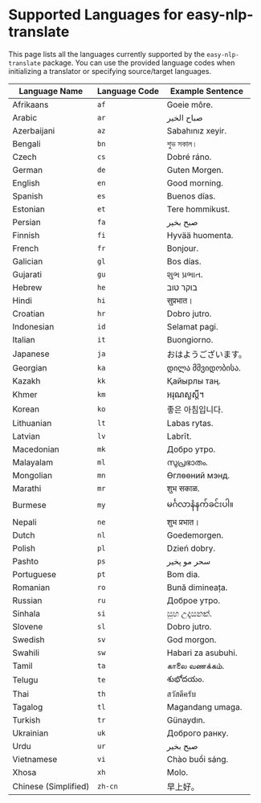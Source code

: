 
# Supported Languages for easy-nlp-translate

This page lists all the languages currently supported by the `easy-nlp-translate` package. You can use the provided language codes when initializing a translator or specifying source/target languages.

| Language Name          | Language Code   | Example Sentence                     |
|------------------------|-----------------|--------------------------------------|
| Afrikaans              | `af`            | Goeie môre.                          |
| Arabic                 | `ar`            | صباح الخير                          |
| Azerbaijani            | `az`            | Sabahınız xeyir.                     |
| Bengali                | `bn`            | শুভ সকাল।                            |
| Czech                  | `cs`            | Dobré ráno.                          |
| German                 | `de`            | Guten Morgen.                        |
| English                | `en`            | Good morning.                        |
| Spanish                | `es`            | Buenos días.                         |
| Estonian               | `et`            | Tere hommikust.                      |
| Persian                | `fa`            | صبح بخیر                             |
| Finnish                | `fi`            | Hyvää huomenta.                      |
| French                 | `fr`            | Bonjour.                             |
| Galician               | `gl`            | Bos días.                            |
| Gujarati               | `gu`            | શુભ પ્રભાત.                           |
| Hebrew                 | `he`            | בוקר טוב                             |
| Hindi                  | `hi`            | सुप्रभात।                            |
| Croatian               | `hr`            | Dobro jutro.                         |
| Indonesian             | `id`            | Selamat pagi.                        |
| Italian                | `it`            | Buongiorno.                          |
| Japanese               | `ja`            | おはようございます。                   |
| Georgian               | `ka`            | დილა მშვიდობისა.                     |
| Kazakh                 | `kk`            | Қайырлы таң.                         |
| Khmer                  | `km`            | អរុណសួស្តី។                         |
| Korean                 | `ko`            | 좋은 아침입니다.                      |
| Lithuanian             | `lt`            | Labas rytas.                         |
| Latvian                | `lv`            | Labrīt.                              |
| Macedonian             | `mk`            | Добро утро.                          |
| Malayalam              | `ml`            | സുപ്രഭാതം.                            |
| Mongolian              | `mn`            | Өглөөний мэнд.                       |
| Marathi                | `mr`            | शुभ सकाळ.                            |
| Burmese                | `my`            | မင်္ဂလာနံနက်ခင်းပါ။                     |
| Nepali                 | `ne`            | शुभ प्रभात।                            |
| Dutch                  | `nl`            | Goedemorgen.                         |
| Polish                 | `pl`            | Dzień dobry.                         |
| Pashto                 | `ps`            | سحر مو پخير                          |
| Portuguese             | `pt`            | Bom dia.                             |
| Romanian               | `ro`            | Bună dimineața.                      |
| Russian                | `ru`            | Доброе утро.                         |
| Sinhala                | `si`            | සුභ උදෑසනක්.                         |
| Slovene                | `sl`            | Dobro jutro.                         |
| Swedish                | `sv`            | God morgon.                          |
| Swahili                | `sw`            | Habari za asubuhi.                   |
| Tamil                  | `ta`            | காலை வணக்கம்.                        |
| Telugu                 | `te`            | శుభోదయం.                             |
| Thai                   | `th`            | สวัสดีครับ                           |
| Tagalog                | `tl`            | Magandang umaga.                     |
| Turkish                | `tr`            | Günaydın.                            |
| Ukrainian              | `uk`            |Доброго ранку.                         |
| Urdu                   | `ur`            | صبح بخير                             |
| Vietnamese             | `vi`            | Chào buổi sáng.                      |
| Xhosa                  | `xh`            | Molo.                                |
| Chinese (Simplified)   | `zh-cn`         | 早上好。                             |

